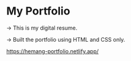 

# My Portfolio
-> This is my digital resume.

-> Built the portfolio using HTML and CSS only.


  https://hemang-portfolio.netlify.app/

